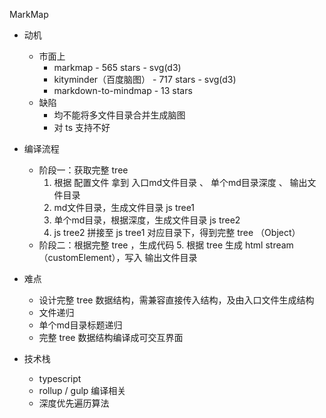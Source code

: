 MarkMap

+ 动机
    + 市面上
        + markmap - 565 stars - svg(d3)
        + kityminder（百度脑图） - 717 stars - svg(d3)
        + markdown-to-mindmap - 13 stars
    + 缺陷
        + 均不能将多文件目录合并生成脑图
        + 对 ts 支持不好

+ 编译流程
    + 阶段一：获取完整 tree
        1. 根据 配置文件 拿到 入口md文件目录 、 单个md目录深度 、 输出文件目录
        2. md文件目录，生成文件目录 js tree1
        3. 单个md目录，根据深度，生成文件目录 js tree2
        4. js tree2 拼接至 js tree1 对应目录下，得到完整 tree （Object）
    + 阶段二：根据完整 tree ，生成代码
        5. 根据 tree 生成 html stream（customElement），写入 输出文件目录

+ 难点
    + 设计完整 tree 数据结构，需兼容直接传入结构，及由入口文件生成结构
    + 文件递归
    + 单个md目录标题递归
    + 完整 tree 数据结构编译成可交互界面

+ 技术栈
    + typescript
    + rollup / gulp 编译相关
    + 深度优先遍历算法
